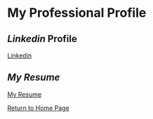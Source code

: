 # My Professional Profile 

## *Linkedin* Profile 
[Linkedin](www.linkedin.com/in/nduchinsky)

## *My Resume* 
[My Resume](https://mailmissouri-my.sharepoint.com/:w:/g/personal/nldyby_umsystem_edu/EX0oqa81vpxHs_aQPlVji2EBKlMvinQ1uwzPmQ9K9SrO1w?e=36dS1K)



[Return to Home Page](./README.md)